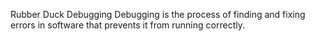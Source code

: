 Rubber Duck Debugging
Debugging is the process of finding and fixing errors in software that prevents it from running correctly.
